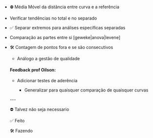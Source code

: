 -   ⛔ Média Móvel da distância entre curva e a referência

-   Verificar tendências no total e no separado

-   ✅ Separar extremos para análises específicas separadas

-   Comparação as partes entre si [geweke\|anova\|levene]

-   🛠️ Contagem de pontos fora e se são consecutivos

    -   Análogo a gestão de qualidade

    #### Feedback prof Oilson:

    -   Adicionar testes de aderência

        -   Generalizar para quaisquer comparação de quaisquer curvas

    \-\--

    ⛔ Talvez não seja necessario

    ✅ Feito

    🛠️ Fazendo
